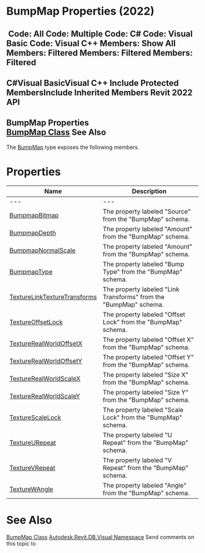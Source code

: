 # BumpMap Properties (2022)

﻿
 Code: All Code: Multiple Code: C# Code: Visual Basic Code: Visual C++  Members: Show All Members: Filtered Members: Filtered Members: Filtered   
---  
C#Visual BasicVisual C++
Include Protected MembersInclude Inherited Members
Revit 2022 API  
---  
BumpMap Properties  
[BumpMap Class](7301801c-eef2-3077-7891-a3ee27db1a9b.md "BumpMap Class") See Also  
---  
The [BumpMap](7301801c-eef2-3077-7891-a3ee27db1a9b.md "BumpMap Class") type exposes the following members.
# Properties
| Name | Description |
| --- | --- |
| --- | --- | --- |
| [BumpmapBitmap](29a8c137-fcae-0c9d-5a19-cba289b5cdf9.md "BumpmapBitmap Property") | The property labeled "Source" from the "BumpMap" schema. |
| [BumpmapDepth](c90852c4-6c40-9b2d-025b-e625d9476131.md "BumpmapDepth Property") | The property labeled "Amount" from the "BumpMap" schema. |
| [BumpmapNormalScale](b60fc242-417c-9c12-1540-e3c472e95b70.md "BumpmapNormalScale Property") | The property labeled "Amount" from the "BumpMap" schema. |
| [BumpmapType](8c5baa8e-1550-ac54-c41e-a45efad95bfd.md "BumpmapType Property") | The property labeled "Bump Type" from the "BumpMap" schema. |
| [TextureLinkTextureTransforms](0e3f4b90-ebf3-462b-6236-3e1577cd1dba.md "TextureLinkTextureTransforms Property") | The property labeled "Link Transforms" from the "BumpMap" schema. |
| [TextureOffsetLock](ef04ecdb-39b6-9f93-624c-1c24c1948af0.md "TextureOffsetLock Property") | The property labeled "Offset Lock" from the "BumpMap" schema. |
| [TextureRealWorldOffsetX](2e7c2565-eccf-e2de-1c7e-1c35ebf80953.md "TextureRealWorldOffsetX Property") | The property labeled "Offset X" from the "BumpMap" schema. |
| [TextureRealWorldOffsetY](20bfe57c-7f4f-f4b7-c65f-9702c4b68897.md "TextureRealWorldOffsetY Property") | The property labeled "Offset Y" from the "BumpMap" schema. |
| [TextureRealWorldScaleX](fb16978c-8211-7b64-33d9-faff78715a5f.md "TextureRealWorldScaleX Property") | The property labeled "Size X" from the "BumpMap" schema. |
| [TextureRealWorldScaleY](2be9ef92-472b-bdcb-9ae6-a331e8196d48.md "TextureRealWorldScaleY Property") | The property labeled "Size Y" from the "BumpMap" schema. |
| [TextureScaleLock](5cff2a01-bac3-e53f-6c98-2dabc281fe6a.md "TextureScaleLock Property") | The property labeled "Scale Lock" from the "BumpMap" schema. |
| [TextureURepeat](34b323ef-8892-23b8-920f-c3bd5990cc71.md "TextureURepeat Property") | The property labeled "U Repeat" from the "BumpMap" schema. |
| [TextureVRepeat](e5465149-191a-f744-e956-7b0289c8af70.md "TextureVRepeat Property") | The property labeled "V Repeat" from the "BumpMap" schema. |
| [TextureWAngle](7d939303-976f-7d0a-0146-7de490724dcf.md "TextureWAngle Property") | The property labeled "Angle" from the "BumpMap" schema. |

# See Also
[BumpMap Class](7301801c-eef2-3077-7891-a3ee27db1a9b.md "BumpMap Class")
[Autodesk.Revit.DB.Visual Namespace](f5a10581-6ac2-be19-0e32-f87d05bc8b83.md "Autodesk.Revit.DB.Visual Namespace")
Send comments on this topic to 
